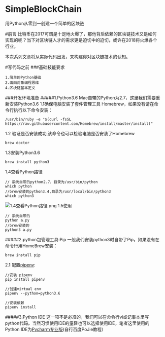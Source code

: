 # SimpleBlockChain
用Python从零到一创建一个简单的区块链

#前言
比特币在2017可谓是十足地火爆了，那他背后依赖的区块链技术又是如何实现的呢？当下对区块链人才的需求更是迫切中的迫切，或许在2018将火爆各个行业。

本次系列文章将从实际代码出发，来构建你对区块链技术的认知。

#写代码之前
###基础技能要求
```
1.简单的Python基础
2.面向对象编程思维
4.区块链基本定义
```

###开发环境准备
#####1.Python3.6
Mac自带的Python为2.7，这里我们需要重新安装Python3.6
1.1确保电脑安装了套件管理工具 Homebrew，如果没有请在命令行执行以下命令安装：
```
/usr/bin/ruby -e "$(curl -fsSL https://raw.githubusercontent.com/Homebrew/install/master/install)"
```
1.2 验证是否安装成功,该命令也可以检验电脑是否安装了Homebrew
```
brew doctor
```
1.3安装Python3.6
```
brew install python3
```
1.4查看Python路径
```
// 系统自带的python2.7，目录为/usr/bin/python
which python
//brew安装的python3.4,目录为/usr/local/bin/python3
which python3
```
![1.4查看Python路径.png](http://upload-images.jianshu.io/upload_images/830585-610e86c3ec398a82.png?imageMogr2/auto-orient/strip%7CimageView2/2/w/1240)
1.5使用
```
// 系统自带的
python a.py
//brew安装的
python3 a.py
```
#####2.python包管理工具:Pip
一般我们安装python3时自带了Pip，如果没有在命令行用HomeBrew安装：
```
brew install pip
```
2.1 配置[pipenv](https://github.com/kennethreitz/pip):
```
//安装 pipenv
pip install pipenv 
```
```
//创建virtual env
pipenv --python=python3.6
```

```
//安装依赖
pipenv install
```
#####3.Python IDE
这一项不是必须的，我们可以在命令行vi或记事本里写python代码。当然习惯使用IDE的童鞋也可以选择使用IDE，笔者这里使用的Python IDE为[Pycharm专业版](https://www.jetbrains.com/pycharm/download/download-thanks.html?platform=mac)(自行百度PoJie教程）



